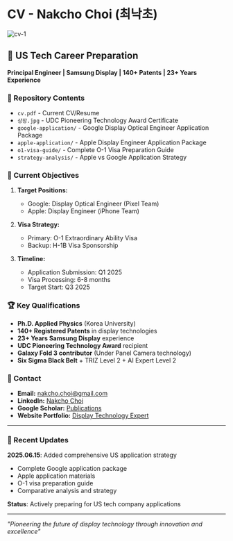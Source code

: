 # CV - Nakcho Choi (최낙초)

![cv-1](https://github.com/waterfirst/cv/assets/40909985/e5b66550-1afe-4c2a-b08d-3befca569038)

## 🚀 US Tech Career Preparation

**Principal Engineer | Samsung Display | 140+ Patents | 23+ Years Experience**

### 📁 Repository Contents

- `cv.pdf` - Current CV/Resume
- `상장.jpg` - UDC Pioneering Technology Award Certificate
- `google-application/` - Google Display Optical Engineer Application Package
- `apple-application/` - Apple Display Engineer Application Package  
- `o1-visa-guide/` - Complete O-1 Visa Preparation Guide
- `strategy-analysis/` - Apple vs Google Application Strategy

### 🎯 Current Objectives

1. **Target Positions:**
   - Google: Display Optical Engineer (Pixel Team)
   - Apple: Display Engineer (iPhone Team)

2. **Visa Strategy:**
   - Primary: O-1 Extraordinary Ability Visa
   - Backup: H-1B Visa Sponsorship

3. **Timeline:**
   - Application Submission: Q1 2025
   - Visa Processing: 6-8 months
   - Target Start: Q3 2025

### 🏆 Key Qualifications

- **Ph.D. Applied Physics** (Korea University)
- **140+ Registered Patents** in display technologies
- **23+ Years Samsung Display** experience
- **UDC Pioneering Technology Award** recipient
- **Galaxy Fold 3 contributor** (Under Panel Camera technology)
- **Six Sigma Black Belt** + TRIZ Level 2 + AI Expert Level 2

### 📧 Contact

- **Email:** nakcho.choi@gmail.com
- **LinkedIn:** [Nakcho Choi](https://www.linkedin.com/in/nakcho-choi-074578bb/)
- **Google Scholar:** [Publications](https://scholar.google.com/citations?hl=ko&user=RUPcxioAAAAJ)
- **Website Portfolio:** [Display Technology Expert](https://waterfirst.github.io/portfolio/)

---

### 📝 Recent Updates

**2025.06.15**: Added comprehensive US application strategy
- Complete Google application package
- Apple application materials
- O-1 visa preparation guide
- Comparative analysis and strategy

**Status**: Actively preparing for US tech company applications

---

*"Pioneering the future of display technology through innovation and excellence"*